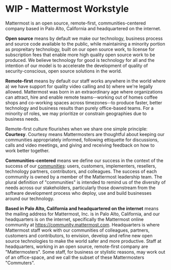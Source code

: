 # WIP - Mattermost Workstyle 

Mattermost is an open source, remote-first, communities-centered company based in Palo Alto, California and headquartered on the internet. 

**Open source** means by default we make our technology, business process and source code available to the public, while maintaining a minority portion as propreitary technology, built on our open source work, to license for subscription fees that enable more high quality open source work to be produced. We believe technology for good is technology for all and the intention of our model is to accelerate the development of quality of security-conscious, open source solutions in the world. 

**Remote-first** means by default our staff works anywhere in the world where a) we have support for quality video calling and b) where we're legally allowed. Mattermost was born in an extraordinary age where organizations can attract, hire and enable remote teams--working out of homes coffee shops and co-working spaces across timezones--to produce faster, better technology and business results than purely office-based teams. For a minority of roles, we may prioritize or constrain geographies due to business needs.

Remote-first culture flourishes when we share one simple principle: **Courtesy**. Courtesy means Mattermosters are thoughtful about keeping our communities appropriately informed, following ettiquette for discussions, calls and video meetings, and giving and receiving feedback on how to work better together. 

**Communities-centered** means we define our success in the context of the success of our [communities](https://docs.mattermost.com/process/community-overview.html): users, customers, implementers, resellers, technology partners, contributors, and colleagues. The success of each community is owned by a member of the Mattermost leadership team. The plural definition of "communities" is intended to remind us of the diversity of needs across our stakeholders, particularly those downstream from the software development process who deploy, use and build businesses around our technology. 

**Based in Palo Alto, California and headquartered on the internet** means the mailing address for Mattermost, Inc. is in Palo Alto, California, and our headquarters is on the internet, specifically the Mattermost online community at https://community.mattermost.com. Headquarters is where Mattermost staff work with our communities of colleagues, partners, customers and contributors, to envision, develop and refine new open source technologies to make the world safer and more productive. Staff at headquarters, working in an open source, remote-first company are "Mattermosters". Some staff, for business or stylistic reasons, may work out of an office-space, and we call the subset of these Mattermosters "Commuters". 

